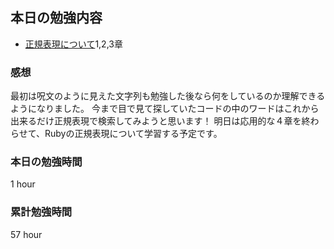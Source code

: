 ## 本日の勉強内容

- [正規表現について](https://qiita.com/jnchito/items/893c887fbf19e17d3ff9)1,2,3章

### 感想

最初は呪文のように見えた文字列も勉強した後なら何をしているのか理解できるようになりました。
今まで目で見て探していたコードの中のワードはこれから出来るだけ正規表現で検索してみようと思います！
明日は応用的な４章を終わらせて、Rubyの正規表現について学習する予定です。

### 本日の勉強時間

1 hour

### 累計勉強時間

57 hour